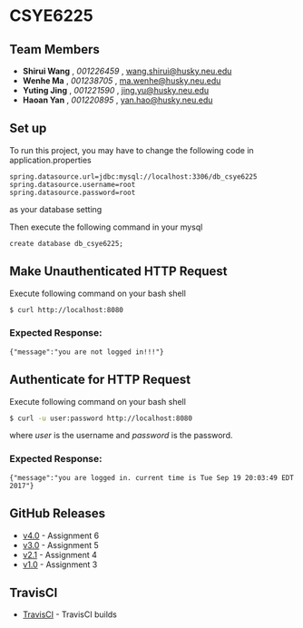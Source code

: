 # CSYE6225

## Team Members

* **Shirui Wang** , *001226459* , wang.shirui@husky.neu.edu
* **Wenhe Ma** , *001238705* , ma.wenhe@husky.neu.edu
* **Yuting Jing** , *001221590* , jing.yu@husky.neu.edu
* **Haoan Yan** , *001220895* , yan.hao@husky.neu.edu


## Set up

To run this project, you may have to change the following code in application.properties
```
spring.datasource.url=jdbc:mysql://localhost:3306/db_csye6225
spring.datasource.username=root
spring.datasource.password=root
```
as your database setting

Then execute the following command in your mysql
```
create database db_csye6225;
```

## Make Unauthenticated HTTP Request

Execute following command on your bash shell
``` bash
$ curl http://localhost:8080
```

### Expected Response:
```
{"message":"you are not logged in!!!"}
```

## Authenticate for HTTP Request

Execute following command on your bash shell
``` bash
$ curl -u user:password http://localhost:8080
```

where *user* is the username and *password* is the password.

### Expected Response:
 ```
 {"message":"you are logged in. current time is Tue Sep 19 20:03:49 EDT 2017"}
 ```

## GitHub Releases
* [v4.0](https://github.com/mwhailie/csye6225-fall2017/releases/tag/v4.0) - Assignment 6
* [v3.0](https://github.com/mwhailie/csye6225-fall2017/releases/tag/v3.0) - Assignment 5
* [v2.1](https://github.com/mwhailie/csye6225-fall2017/releases/tag/v2.1) - Assignment 4
* [v1.0](https://github.com/mwhailie/csye6225-fall2017/releases/tag/v1.0) - Assignment 3


## TravisCI

* [TravisCI](https://travis-ci.com/mwhailie/csye6225-fall2017/builds/) - TravisCI builds
